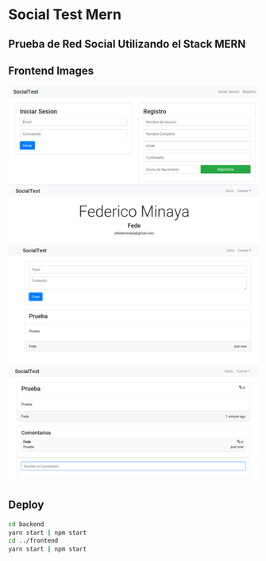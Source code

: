 # Social Test Mern

## Prueba de Red Social Utilizando el Stack MERN

## Frontend Images

![IMG de Login](https://raw.githubusercontent.com/Fedeya/socialtest-mern/master/images/login.png)
![IMG de Profile](https://raw.githubusercontent.com/Fedeya/socialtest-mern/master/images/profile.png)
![IMG de Dashboard](https://raw.githubusercontent.com/Fedeya/socialtest-mern/master/images/dashboard.png )
![IMG de Publicacion](https://raw.githubusercontent.com/Fedeya/socialtest-mern/master/images/publication.png)

## Deploy

```bash
cd backend
yarn start | npm start
cd ../frontend
yarn start | npm start
```
